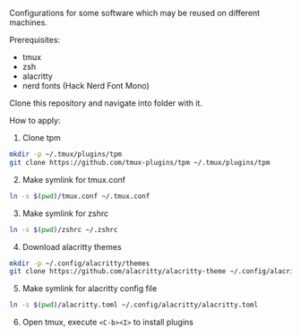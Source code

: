 Configurations for some software which may be reused on different machines.

Prerequisites:
- tmux
- zsh
- alacritty
- nerd fonts (Hack Nerd Font Mono)

Clone this repository and navigate into folder with it.

How to apply:
1. Clone tpm
```sh
mkdir -p ~/.tmux/plugins/tpm
git clone https://github.com/tmux-plugins/tpm ~/.tmux/plugins/tpm
```
2. Make symlink for tmux.conf
```sh
ln -s $(pwd)/tmux.conf ~/.tmux.conf
```
3. Make symlink for zshrc
```sh
ln -s $(pwd)/zshrc ~/.zshrc
```
4. Download alacritty themes
```sh
mkdir -p ~/.config/alacritty/themes
git clone https://github.com/alacritty/alacritty-theme ~/.config/alacritty/themes
```
5. Make symlink for alacritty config file
```sh
ln -s $(pwd)/alacritty.toml ~/.config/alacritty/alacritty.toml
```
6. Open tmux, execute `<C-b><I>` to install plugins
